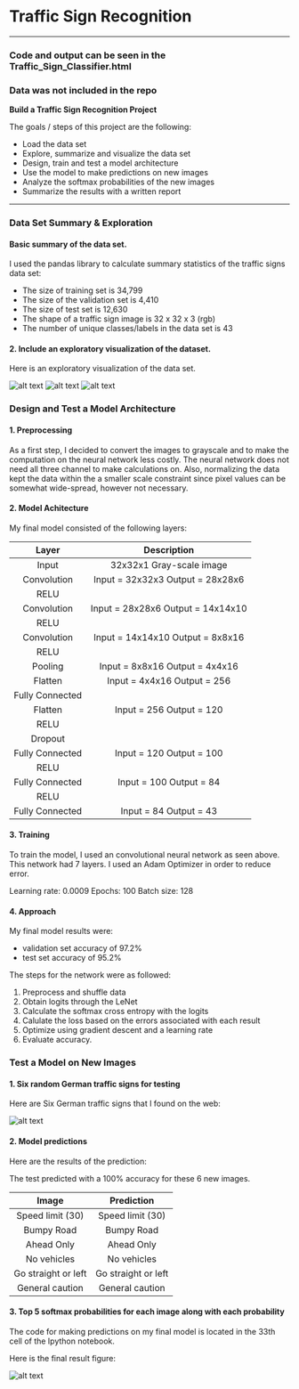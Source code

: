# **Traffic Sign Recognition** 

---

### Code and output can be seen in the Traffic_Sign_Classifier.html
### Data was not included in the repo


**Build a Traffic Sign Recognition Project**

The goals / steps of this project are the following:
* Load the data set
* Explore, summarize and visualize the data set
* Design, train and test a model architecture
* Use the model to make predictions on new images
* Analyze the softmax probabilities of the new images
* Summarize the results with a written report

[//]: # (Image References)

[image1]: ./examples/visualization.png "Training Data"
[image2]: ./examples/trafficsigns.png "Traffic Signs"
[image3]: ./examples/predictions.png "Predictions"
[image4]: ./examples/valid.png "Validation Data"
[image5]: ./examples/test.png "Test Data"

---

### Data Set Summary & Exploration

#### Basic summary of the data set.

I used the pandas library to calculate summary statistics of the traffic
signs data set:

* The size of training set is 34,799
* The size of the validation set is 4,410
* The size of test set is 12,630
* The shape of a traffic sign image is 32 x 32 x 3 (rgb)
* The number of unique classes/labels in the data set is 43

#### 2. Include an exploratory visualization of the dataset.

Here is an exploratory visualization of the data set.

![alt text][image1]
![alt text][image4]
![alt text][image5]

### Design and Test a Model Architecture

#### 1. Preprocessing 

As a first step, I decided to convert the images to grayscale and to make the 
computation on the neural network less costly. The neural network does not need all three 
channel to make calculations on. Also, normalizing the data kept the data within
the a smaller scale constraint since pixel values can be somewhat wide-spread, 
however not necessary.


#### 2. Model Achitecture

My final model consisted of the following layers:

| 		Layer			|				Description			 			| 
|:---------------------:|:---------------------------------------------:| 
| Input         		|		32x32x1 Gray-scale image				| 
| Convolution        	|		Input = 32x32x3 Output = 28x28x6		|
| RELU					|												|
| Convolution	      	|		Input = 28x28x6 Output = 14x14x10		|
| RELU          	    |			 									|
| Convolution		    |		Input = 14x14x10 Output = 8x8x16		|
| RELU				    |		 										|
| Pooling				|		Input = 8x8x16 Output = 4x4x16			|
| Flatten				|		Input = 4x4x16 Output = 256				|
| Fully Connected		|												|
| Flatten				|		Input = 256 Output = 120				|
| RELU  				|												|
| Dropout 				|												|
| Fully Connected 		|		Input = 120 Output = 100				|
| RELU 					|												|
| Fully Connected 		|		Input = 100 Output = 84					|
| RELU					|												|
| Fully Connected 		|		Input = 84 Output = 43					|
 


#### 3. Training 

To train the model, I used an convolutional neural network as seen above. This network had 7 layers.
I used an Adam Optimizer in order to reduce error. 

Learning rate: 0.0009
Epochs: 100
Batch size: 128

#### 4. Approach 

My final model results were:
* validation set accuracy of 97.2% 
* test set accuracy of 95.2%

The steps for the network were as followed:
1. Preprocess and shuffle data
2. Obtain logits through the LeNet 
3. Calculate the softmax cross entropy with the logits
4. Calulate the loss based on the errors associated with each result
5. Optimize using gradient descent and a learning rate
6. Evaluate accuracy.


### Test a Model on New Images

#### 1. Six random German traffic signs for testing

Here are Six German traffic signs that I found on the web:

![alt text][image2] 

#### 2. Model predictions 

Here are the results of the prediction:

The test predicted with a 100% accuracy for these 6 new images.

| Image			        |     Prediction	        					| 
|:---------------------:|:---------------------------------------------:| 
| Speed limit (30)      | Speed limit (30)  							| 
| Bumpy Road     		| Bumpy Road 									|
| Ahead Only			| Ahead Only									|
| No vehicles	      	| No vehicles					 				|
| Go straight or left	| Go straight or left      						|
| General caution		| General caution      							|


#### 3. Top 5 softmax probabilities for each image along with each probability

The code for making predictions on my final model is located in the 33th cell of the Ipython notebook.

Here is the final result figure:

![alt text][image3]

